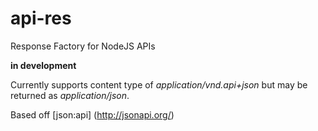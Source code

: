 # api-res

Response Factory for NodeJS APIs

**in development**

Currently supports content type of *application/vnd.api+json* but may be returned as *application/json*.

Based off [json:api] (http://jsonapi.org/)
